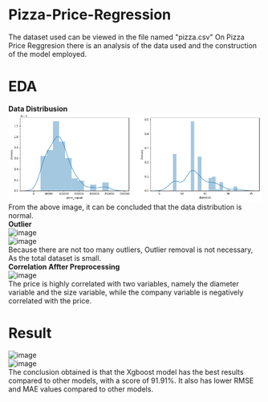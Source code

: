 # Pizza-Price-Regression

The dataset used can be viewed in the file named "pizza.csv"
On Pizza Price Reggresion there is an analysis of the data used and the construction of the model employed.<br />
# EDA
**Data Distribusion**<br />
<img src="https://github.com/Krioha/Pizza-Price-Regression/blob/main/Image/DataDistibution.png?raw=true"><br />
From the above image, it can be concluded that the data distribution is normal.<br />
**Outlier**<br />
![image](https://github.com/Krioha/Pizza-Price-Regression/assets/93811161/e18e124b-095c-478b-9100-5379fdba7f93)<br />
![image](https://github.com/Krioha/Pizza-Price-Regression/assets/93811161/ed0f7246-38df-4397-87b5-45947de7c38f)<br />
Because there are not too many outliers, Outlier removal is not necessary, As the total dataset is small. <br />
**Correlation Affter Preprocessing**<br />
![image](https://github.com/Krioha/Pizza-Price-Regression/assets/93811161/2176e2a1-3dc6-4b64-bd8a-21d8fedaaa49)<br />
The price is highly correlated with two variables, namely the diameter variable and the size variable, while the company variable is negatively correlated with the price.<br />

# Result
![image](https://github.com/Krioha/Pizza-Price-Regression/assets/93811161/738e5fa0-48db-4755-a591-c3fe990edc45)<br />
![image](https://github.com/Krioha/Pizza-Price-Regression/assets/93811161/6a5b64ac-c7df-46f8-9e3d-aade78c3438f)<br />
The conclusion obtained is that the Xgboost model has the best results compared to other models, with a score of 91.91%. It also has lower RMSE and MAE values compared to other models.

